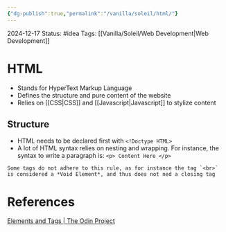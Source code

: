 ```yaml
---
{"dg-publish":true,"permalink":"/vanilla/soleil/html/"}
---
```


2024-12-17
Status: #idea
Tags: [[Vanilla/Soleil/Web Development\|Web Development]]
# HTML
- Stands for HyperText Markup Language
- Defines the structure and pure content of the website
- Relies on [[CSS\|CSS]] and [[Javascript\|Javascript]] to stylize content
## Structure
- HTML needs to be declared first with `<!Doctype HTML>`
- A lot of HTML syntax relies on nesting and wrapping. For instance, the syntax to write a paragraph is: 
`<p> Content Here </p>`

```ad-info
Some tags do not adhere to this rule, as for instance the tag `<br>` is considered a *Void Element*, and thus does not ned a closing tag
```


# References
[Elements and Tags \| The Odin Project](https://www.theodinproject.com/lessons/foundations-elements-and-tags)